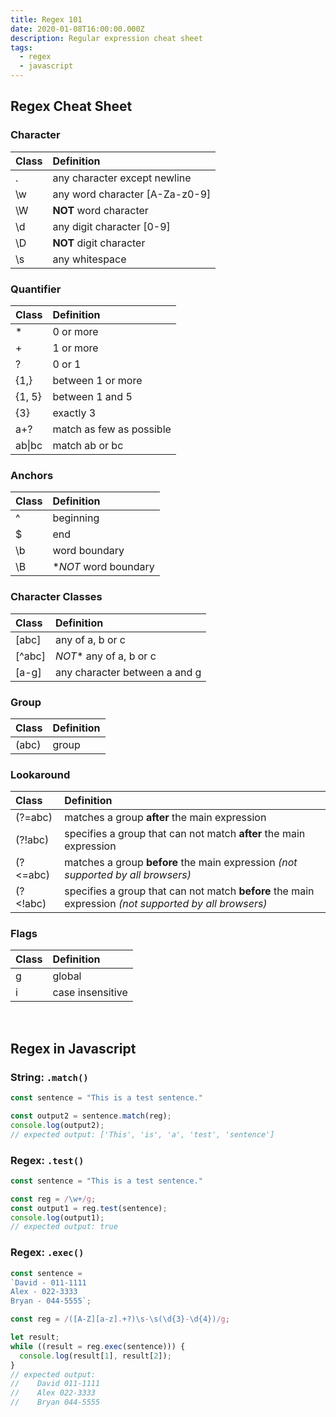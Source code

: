 ```yaml
---
title: Regex 101
date: 2020-01-08T16:00:00.000Z
description: Regular expression cheat sheet
tags:
  - regex
  - javascript
---
```

## Regex Cheat Sheet

### Character

Class | Definition
:--- | :---
. | any character except newline
\w | any word character [A-Za-z0-9]
\W | **NOT** word character
\d | any digit character [0-9]
\D | **NOT** digit character
\s | any whitespace

### Quantifier

Class | Definition
:--- | :---
* | 0 or more
+ | 1 or more
? | 0 or 1
{1,} | between 1 or more
{1, 5} | between 1 and 5
{3} | exactly 3
a+? | match as few as possible
ab\|bc | match ab or bc

### Anchors

Class | Definition
:--- | :---
^ | beginning
$ | end
\b | word boundary
\B | **NOT* word boundary

### Character Classes

Class | Definition
:--- | :---
\[abc\] | any of a, b or c
\[\^abc\] | *NOT** any of a, b or c
\[a\-g\] | any character between a and g

### Group

Class | Definition
:--- | :---
\(abc\) | group

### Lookaround

Class | Definition
:--- | :---
\(?=abc\) | matches a group **after** the main expression
\(?!abc\) | specifies a group that can not match **after** the main expression
\(?<=abc\) | matches a group **before** the main expression *(not supported by all browsers)*
\(?<!abc\) | specifies a group that can not match **before** the main expression *(not supported by all browsers)*

### Flags

Class | Definition
:--- | :---
g | global
i | case insensitive

<br />

## Regex in Javascript

### String: <code>.match()</code>

```javascript
const sentence = "This is a test sentence."

const output2 = sentence.match(reg);
console.log(output2); 
// expected output: ['This', 'is', 'a', 'test', 'sentence']
```

### Regex: <code>.test()</code>

```javascript
const sentence = "This is a test sentence."

const reg = /\w+/g;
const output1 = reg.test(sentence);
console.log(output1); 
// expected output: true
```

### Regex: <code>.exec()</code>

```javascript
const sentence = 
`David - 011-1111
Alex - 022-3333
Bryan - 044-5555`;

const reg = /([A-Z][a-z].+?)\s-\s(\d{3}-\d{4})/g;

let result;
while ((result = reg.exec(sentence))) {
  console.log(result[1], result[2]);
}
// expected output: 
//    David 011-1111
//    Alex 022-3333
//    Bryan 044-5555
```